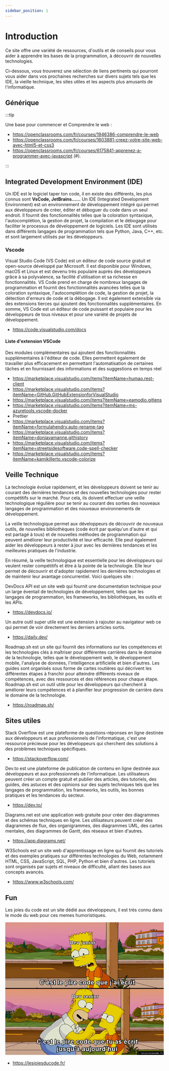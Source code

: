 ```yaml
---
sidebar_position: 1
---
```


# Introduction

Ce site offre une variété de ressources, d'outils et de conseils pour vous aider à apprendre les bases de la programmation, à découvrir de nouvelles technologies.

Ci-dessous, vous trouverez une sélection de liens pertinents qui pourront vous aider dans vos prochaines recherches sur divers sujets tels que les IDE, la vieille technique, les sites utiles et les aspects plus amusants de l'informatique.

## Générique

:::tip

Une base pour commencer et Comprendre le web :

- https://openclassrooms.com/fr/courses/1946386-comprendre-le-web
- https://openclassrooms.com/fr/courses/1603881-creez-votre-site-web-avec-html5-et-css3
- https://openclassrooms.com/fr/courses/6175841-apprenez-a-programmer-avec-javascript
  (#).

:::

## Integrated Development Environment (IDE)

Un IDE est le logiciel taper ton code, il en existe des différents, les plus connus sont **VsCode, JetBrains......**
Un IDE (Integrated Development Environment) est un environnement de développement intégré qui permet aux développeurs de créer, éditer et déboguer du code dans un seul endroit. Il fournit des fonctionnalités telles que la coloration syntaxique, l'autocomplétion, la gestion de projet, la compilation et le débogage pour faciliter le processus de développement de logiciels. Les IDE sont utilisés dans différents langages de programmation tels que Python, Java, C++, etc. et sont largement utilisés par les développeurs.

### Vscode

Visual Studio Code (VS Code) est un éditeur de code source gratuit et open-source développé par Microsoft. Il est disponible pour Windows, macOS et Linux et est devenu très populaire auprès des développeurs grâce à sa polyvalence, sa facilité d'utilisation et sa richesse en fonctionnalités. VS Code prend en charge de nombreux langages de programmation et fournit des fonctionnalités avancées telles que la coloration syntaxique, l'autocomplétion de code, la gestion de projet, la détection d'erreurs de code et la débogage. Il est également extensible via des extensions tierces qui ajoutent des fonctionnalités supplémentaires. En somme, VS Code est un éditeur de code puissant et populaire pour les développeurs de tous niveaux et pour une variété de projets de développement.

- https://code.visualstudio.com/docs

#### Liste d'extension VSCode

Des modules complémentaires qui ajoutent des fonctionnalités supplémentaires à l'éditeur de code. Elles permettent également de travailler plus efficacement en permettant l'automatisation de certaines tâches et en fournissant des informations et des suggestions en temps réel

- https://marketplace.visualstudio.com/items?itemName=humao.rest-client
- https://marketplace.visualstudio.com/items?itemName=GitHub.GitHubExtensionforVisualStudio
- https://marketplace.visualstudio.com/items?itemName=eamodio.gitlens
- https://marketplace.visualstudio.com/items?itemName=ms-azuretools.vscode-docker
- Prettier
- https://marketplace.visualstudio.com/items?itemName=formulahendry.auto-rename-tag
- https://marketplace.visualstudio.com/items?itemName=donjayamanne.githistory
- https://marketplace.visualstudio.com/items?itemName=streetsidesoftware.code-spell-checker
- https://marketplace.visualstudio.com/items?itemName=kamikillerto.vscode-colorize

## Veille Technique

La technologie évolue rapidement, et les développeurs doivent se tenir au courant des dernières tendances et des nouvelles technologies pour rester compétitifs sur le marché. Pour cela, ils doivent effectuer une veille technologique régulière pour se tenir au courant des sorties des nouveaux langages de programmation et des nouveaux environnements de développement.

La veille technologique permet aux développeurs de découvrir de nouveaux outils, de nouvelles bibliothèques (code écrit par quelqu'un d'autre et qui est partagé à tous) et de nouvelles méthodes de programmation qui peuvent améliorer leur productivité et leur efficacité. Elle peut également aider les développeurs à rester à jour avec les dernières tendances et les meilleures pratiques de l'industrie.

En résumé, la veille technologique est essentielle pour les développeurs qui veulent rester compétitifs et être à la pointe de la technologie. Elle leur permet de découvrir et d'adopter rapidement les dernières technologies et de maintenir leur avantage concurrentiel.
Voici quelques site :

DevDocs API est un site web qui fournit une documentation technique pour un large éventail de technologies de développement, telles que les langages de programmation, les frameworks, les bibliothèques, les outils et les APIs.

- https://devdocs.io/

Un autre outil super utile est une extension à rajouter au navigateur web ce qui permet de voir directement les derniers articles sortis.

- https://daily.dev/

Roadmap.sh est un site qui fournit des informations sur les compétences et les technologies clés à maîtriser pour différentes carrières dans le domaine de la technologie, telles que le développement web, le développement mobile, l'analyse de données, l'intelligence artificielle et bien d'autres. Les guides sont organisés sous forme de cartes routières qui décrivent les différentes étapes à franchir pour atteindre différents niveaux de compétences, avec des ressources et des références pour chaque étape. Roadmap.sh est un outil utile pour les développeurs qui cherchent à améliorer leurs compétences et à planifier leur progression de carrière dans le domaine de la technologie.

- https://roadmap.sh/

## Sites utiles

Stack Overflow est une plateforme de questions-réponses en ligne destinée aux développeurs et aux professionnels de l'informatique, c'est une ressource précieuse pour les développeurs qui cherchent des solutions à des problèmes techniques spécifiques.

- https://stackoverflow.com/

Dev.to est une plateforme de publication de contenu en ligne destinée aux développeurs et aux professionnels de l'informatique. Les utilisateurs peuvent créer un compte gratuit et publier des articles, des tutoriels, des guides, des astuces et des opinions sur des sujets techniques tels que les langages de programmation, les frameworks, les outils, les bonnes pratiques et les tendances du secteur.

- https://dev.to/

Diagrams.net est une application web gratuite pour créer des diagrammes et des schémas techniques en ligne. Les utilisateurs peuvent créer des diagrammes de flux, des organigrammes, des diagrammes UML, des cartes mentales, des diagrammes de Gantt, des réseaux et bien d'autres.

- https://app.diagrams.net/

W3Schools est un site web d'apprentissage en ligne qui fournit des tutoriels et des exemples pratiques sur différentes technologies du Web, notamment HTML, CSS, JavaScript, SQL, PHP, Python et bien d'autres. Les tutoriels sont organisés par sujets et niveaux de difficulté, allant des bases aux concepts avancés.

- https://www.w3schools.com/

## Fun

Les joies du code est un site dédié aux développeurs, il est très connu dans le mode du web pour ces memes humoristiques.

![ug](./../assets/pire-code-simpson-meme.webp)

- https://lesjoiesducode.fr/
